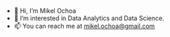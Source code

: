 - 👋 Hi, I’m Mikel Ochoa
- 👀 I’m interested in Data Analytics and Data Science.
- 📫 You can reach me at mikel.ochoa@gmail.com


<!---
mkl8a/mkl8a is a ✨ special ✨ repository because its `README.md` (this file) appears on your GitHub profile.
You can click the Preview link to take a look at your changes.
--->
